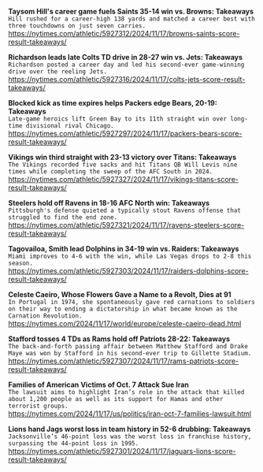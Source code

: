 **Taysom Hill's career game fuels Saints 35-14 win vs. Browns: Takeaways**\
`Hill rushed for a career-high 138 yards and matched a career best with three touchdowns on just seven carries.`\
https://nytimes.com/athletic/5927312/2024/11/17/browns-saints-score-result-takeaways/

**Richardson leads late Colts TD drive in 28-27 win vs. Jets: Takeaways**\
`Richardson posted a career day and led his second-ever game-winning drive over the reeling Jets.`\
https://nytimes.com/athletic/5927316/2024/11/17/colts-jets-score-result-takeaways/

**Blocked kick as time expires helps Packers edge Bears, 20-19: Takeaways**\
`Late-game heroics lift Green Bay to its 11th straight win over long-time divisional rival Chicago.`\
https://nytimes.com/athletic/5927297/2024/11/17/packers-bears-score-result-takeaways/

**Vikings win third straight with 23-13 victory over Titans: Takeaways**\
`The Vikings recorded five sacks and hit Titans QB Will Levis nine times while completing the sweep of the AFC South in 2024.`\
https://nytimes.com/athletic/5927327/2024/11/17/vikings-titans-score-result-takeaways/

**Steelers hold off Ravens in 18-16 AFC North win: Takeaways**\
`Pittsburgh's defense quieted a typically stout Ravens offense that struggled to find the end zone.`\
https://nytimes.com/athletic/5927321/2024/11/17/ravens-steelers-score-result-takeaways/

**Tagovailoa, Smith lead Dolphins in 34-19 win vs. Raiders: Takeaways**\
`Miami improves to 4-6 with the win, while Las Vegas drops to 2-8 this season.`\
https://nytimes.com/athletic/5927303/2024/11/17/raiders-dolphins-score-result-takeaways/

**Celeste Caeiro, Whose Flowers Gave a Name to a Revolt, Dies at 91**\
`In Portugal in 1974, she spontaneously gave red carnations to soldiers on their way to ending a dictatorship in what became known as the Carnation Revolution.`\
https://nytimes.com/2024/11/17/world/europe/celeste-caeiro-dead.html

**Stafford tosses 4 TDs as Rams hold off Patriots 28-22: Takeaways**\
`The back-and-forth passing affair between Matthew Stafford and Drake Maye was won by Stafford in his second-ever trip to Gillette Stadium.`\
https://nytimes.com/athletic/5927307/2024/11/17/rams-patriots-score-result-takeaways/

**Families of American Victims of Oct. 7 Attack Sue Iran**\
`The lawsuit aims to highlight Iran’s role in the attack that killed about 1,200 people as well as its support for Hamas and other terrorist groups.`\
https://nytimes.com/2024/11/17/us/politics/iran-oct-7-families-lawsuit.html

**Lions hand Jags worst loss in team history in 52-6 drubbing: Takeaways**\
`Jacksonville’s 46-point loss was the worst loss in franchise history, surpassing the 44-point loss in 1995.`\
https://nytimes.com/athletic/5927301/2024/11/17/jaguars-lions-score-result-takeaways/

